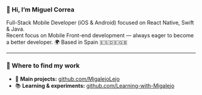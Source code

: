 ### 👋 Hi, I’m Miguel Correa
Full-Stack Mobile Developer (iOS & Android) focused on React Native, Swift & Java.  
Recent focus on Mobile Front-end development — always eager to become a better developer. 🌍 Based in Spain 🇪🇸🇩🇪🇬🇧  

---

### 🧩 Where to find my work
- 🔧 **Main projects:** [github.com/MigalejoLejo](https://github.com/MigalejoLejo)  
- 📚 **Learning & experiments:** [github.com/Learning-with-Migalejo](https://github.com/Learning-with-Migalejo)

